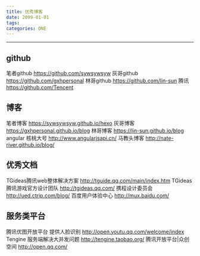 ```yaml
---
title: 优秀博客
date: 2099-01-01
tags:
categories: ONE
---
```

------

## github

笔者github <https://github.com/sywsywsyw>
灰哥github <https://github.com/gxhpersonal>
林哥github <https://github.com/lin-sun>
腾讯 <https://github.com/Tencent>

## 博客

笔者博客 <https://sywsywsyw.github.io/hexo>
灰哥博客 <https://gxhpersonal.github.io/blog>
林哥博客 <https://lin-sun.github.io/blog>
angular 核桃大号 <http://www.angularjsapi.cn/>
马教头博客 <http://nate-river.github.io/blog/>

<!-- more -->

## 优秀文档

TGideas腾讯web整体解决方案 <http://tguide.qq.com/main/index.htm>
TGideas腾讯游戏官方设计团队 <http://tgideas.qq.com/> 
携程设计委员会 <http://ued.ctrip.com/blog/>
百度用户体验中心 <http://mux.baidu.com/>

## 服务类平台

腾讯优图开放平台 提供人脸识别 <http://open.youtu.qq.com/welcome/index>
Tengine 服务端解决大并发问题 <http://tengine.taobao.org/>
腾讯开放平台|众创空间 <http://open.qq.com/>